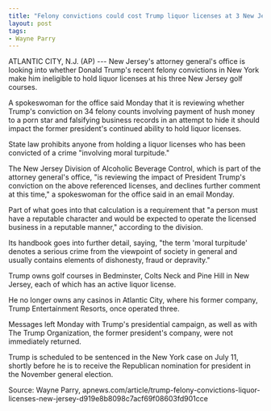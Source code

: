 ```yaml
---
title: "Felony convictions could cost Trump liquor licenses at 3 New Jersey golf courses"
layout: post
tags:
- Wayne Parry
---
```


ATLANTIC CITY, N.J. (AP) --- New Jersey's attorney general's office is looking into whether Donald Trump's recent felony convictions in New York make him ineligible to hold liquor licenses at his three New Jersey golf courses.

A spokeswoman for the office said Monday that it is reviewing whether Trump's conviction on 34 felony counts involving payment of hush money to a porn star and falsifying business records in an attempt to hide it should impact the former president's continued ability to hold liquor licenses.

State law prohibits anyone from holding a liquor licenses who has been convicted of a crime "involving moral turpitude."

The New Jersey Division of Alcoholic Beverage Control, which is part of the attorney general's office, "is reviewing the impact of President Trump's conviction on the above referenced licenses, and declines further comment at this time," a spokeswoman for the office said in an email Monday.

Part of what goes into that calculation is a requirement that "a person must have a reputable character and would be expected to operate the licensed business in a reputable manner," according to the division.

Its handbook goes into further detail, saying, "the term 'moral turpitude' denotes a serious crime from the viewpoint of society in general and usually contains elements of dishonesty, fraud or depravity."

Trump owns golf courses in Bedminster, Colts Neck and Pine Hill in New Jersey, each of which has an active liquor license.

He no longer owns any casinos in Atlantic City, where his former company, Trump Entertainment Resorts, once operated three.

Messages left Monday with Trump's presidential campaign, as well as with The Trump Organization, the former president's company, were not immediately returned.

Trump is scheduled to be sentenced in the New York case on July 11, shortly before he is to receive the Republican nomination for president in the November general election.

Source: Wayne Parry, apnews.com/article/trump-felony-convictions-liquor-licenses-new-jersey-d919e8b8098c7acf69f08603fd901cce

